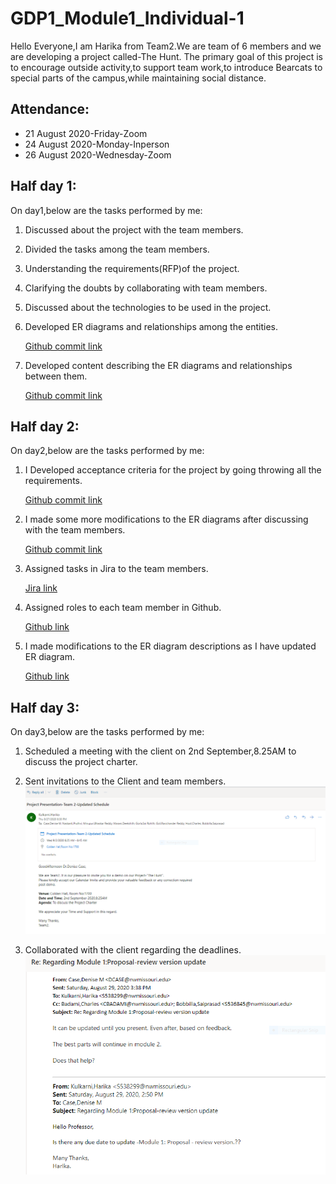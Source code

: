 # GDP1_Module1_Individual-1
Hello Everyone,I am Harika from Team2.We are team of 6 members and we are developing a project called-The Hunt.
The primary goal of this project is to encourage outside activity,to support team work,to introduce Bearcats to special parts of the campus,while maintaining social distance.

## Attendance:
* 21 August 2020-Friday-Zoom
* 24 August 2020-Monday-Inperson
* 26 August 2020-Wednesday-Zoom

## Half day 1:
On day1,below are the tasks performed by me:
1. Discussed about the project with the team members.
2. Divided the tasks among the team members.
3. Understanding the requirements(RFP)of the project.
4. Clarifying the doubts by collaborating with team members.
5. Discussed about the technologies to be used in the project.
6. Developed ER diagrams and relationships among the entities.

    [Github commit link](https://github.com/Dixith1196/THE-HUNT/commit/11cfaaa622335c406ba8d1059c96b0835815f736)
  
7. Developed content describing the ER diagrams and relationships between them.

    [Github commit link](https://github.com/Dixith1196/THE-HUNT/commit/52b9298161ff787d4f748a6903d508e80d6496a4)

## Half day 2:
On day2,below are the tasks performed by me:
1. I Developed acceptance criteria for the project by going throwing all the requirements.

    [Github commit link](https://github.com/Dixith1196/THE-HUNT/commit/43a29c4008e09b278a602ff54a95a482f13d8ab8)
  
2. I made some more modifications to the ER diagrams after discussing with the team members.

    [Github commit link](https://github.com/Dixith1196/THE-HUNT/commit/70cca190daeb000936fd5aa1fd79d96cabcd2fe6)
  
3. Assigned tasks in Jira to the team members.

    [Jira link](https://the-hunt.atlassian.net/secure/RapidBoard.jspa?rapidView=2&projectKey=HUN&view=planning&selectedIssue=HUN-18&issueLimit=100)
    
4. Assigned roles to each team member in Github.
    
    [Github link](https://github.com/Dixith1196/THE-HUNT/commit/61bc86ee1cb2c4e919322d5d0c55ef435ece5d76)
    
5. I made modifications to the ER diagram descriptions as I have updated ER diagram.

    [Github link](https://github.com/Dixith1196/THE-HUNT/commit/70cca190daeb000936fd5aa1fd79d96cabcd2fe6)

## Half day 3:
On day3,below are the tasks performed by me:
1. Scheduled a meeting with the client on 2nd September,8.25AM to discuss the project charter.
2. Sent invitations to the Client and team members.
![Client Invitation](https://github.com/Dixith1196/THE-HUNT/blob/master/Email%20invitation.PNG?raw=true)

3. Collaborated with the client regarding the deadlines.
![Client collaboration](https://github.com/Dixith1196/THE-HUNT/blob/master/Client%20collaboration.PNG?raw=true)

